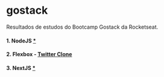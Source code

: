 # gostack
Resultados de estudos do Bootcamp Gostack da Rocketseat.

#### 1. NodeJS <a href="https://github.com/edn9/gostack/tree/master/nodejs">*</a>
#### 2. Flexbox - <a href="https://github.com/edn9/gostack/tree/master/bonus/FlexBox">Twitter Clone</a>
#### 3. NextJS <a href="https://github.com/edn9/gostack/tree/master/bonus/NextJS">*</a>
